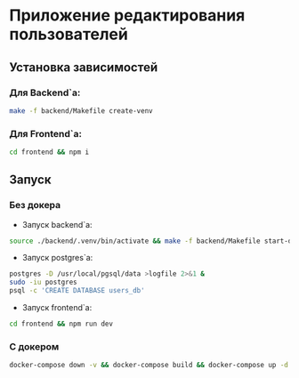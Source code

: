 # Приложение редактирования пользователей

## Установка зависимостей

### Для Backend`а:
```bash
make -f backend/Makefile create-venv
```
### Для Frontend`а:
```bash
cd frontend && npm i
```


## Запуск

### Без докера

- Запуск backend`а:
```bash
source ./backend/.venv/bin/activate && make -f backend/Makefile start-dev
```
- Запуск postgres`а:
```bash
postgres -D /usr/local/pgsql/data >logfile 2>&1 &
sudo -iu postgres
psql -c 'CREATE DATABASE users_db' 
```
- Запуск frontend`а:
```bash
cd frontend && npm run dev
```

### С докером

```bash
docker-compose down -v && docker-compose build && docker-compose up -d
```
